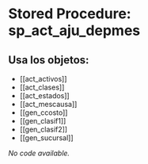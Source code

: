 # Stored Procedure: sp_act_aju_depmes

## Usa los objetos:
- [[act_activos]]
- [[act_clases]]
- [[act_estados]]
- [[act_mescausa]]
- [[gen_ccosto]]
- [[gen_clasif1]]
- [[gen_clasif2]]
- [[gen_sucursal]]

*No code available.*
